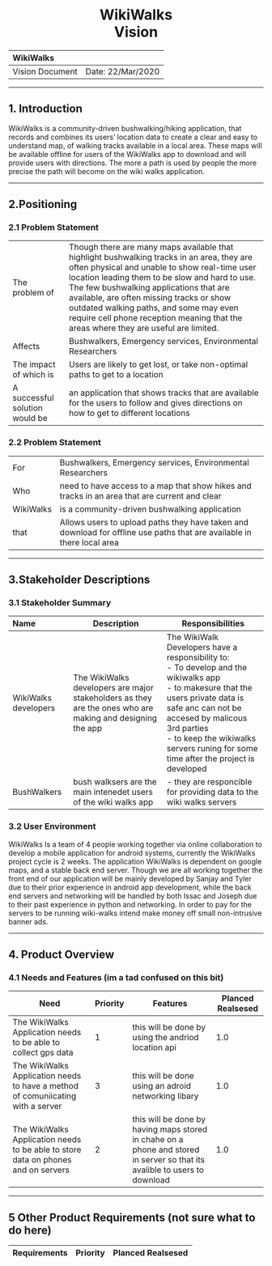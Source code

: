 <h1 align="center">WikiWalks<br>Vision</h1>

| WikiWalks | |
| :--- | --- |
| Vision Document | Date:  22/Mar/2020 |
---
## 1. Introduction
WikiWalks is a community-driven bushwalking/hiking application, that records and combines its users’ location data to create a clear and easy to understand map, of walking tracks available in a local area. These maps will be available offline for users of the WikiWalks app to download and will provide users with directions. The more a path is used by people the more precise the path will become on the wiki walks application.

---
## 2.Positioning
### 2.1 Problem Statement
| | |
| :--- | --- |
| The problem of | Though there are many maps available that highlight bushwalking tracks in an area, they are often physical and unable to show real-time user location leading them to be slow and hard to use. The few bushwalking applications that are available, are often missing tracks or show outdated walking paths, and some may even require cell phone reception meaning that the areas where they are useful are limited. |
| Affects | Bushwalkers, Emergency services, Environmental Researchers |
| The impact of which is | Users are likely to get lost, or take non-optimal paths to get to a location |
| A successful solution would be | an application that shows tracks that are available for the users to follow and gives directions on how to get to different locations |
### 2.2 Problem Statement
| | |
| :--- | --- |
| For | Bushwalkers, Emergency services, Environmental Researchers|
| Who | need to have access to a map that show hikes and tracks in an area that are current and clear
| WikiWalks | is a community-driven bushwalking application |
| that | Allows users to upload paths they have taken and download for offline use paths that are available in there local area
---
## 3.Stakeholder Descriptions
### 3.1 Stakeholder Summary
| Name | Description | Responsibilities|
| :--- | --- | --- |
| WikiWalks developers | The WikiWalks developers are major stakeholders as they are the ones who are making and designing the app | The WikiWalk Developers have a responsibility to: <br> - To develop and the wikiwalks app <br> - to makesure that the users private data is safe anc can not be accesed by malicous 3rd parties <br> - to keep the wikiwalks servers runing for some time after the project is developed |
| BushWalkers | bush walksers are the main intenedet users of the wiki walks app | - they are responcible for providing data to the wiki walks servers
### 3.2 User Environment
WikiWalks Is a team of 4 people working together via online collaboration to develop a mobile application for android systems, currently the WikiWalks project cycle is  2 weeks. The application WikiWalks is dependent on google maps, and a stable back end server. Though we are all working together the front end of our application will be  mainly developed by Sanjay and Tyler due to their prior experience in android app development, while the back end servers and networking will be handled by both Issac and Joseph due to their past experience in python and networking. In order to pay for the servers to be running wiki-walks intend make money off small non-intrusive banner ads.

---
## 4. Product Overview
### 4.1 Needs and Features (im a tad confused on this bit)
| Need | Priority | Features | Planced Realsesed |
| --- | --- | --- | --- |
| The WikiWalks Application needs to be able to collect gps data | 1 | this will be done by using the andriod location api|  1.0 |
| The WikiWalks Application needs to have a method of comuniicating with a server | 3 | this will be done using an adroid networking libary| 1.0 |
| The WikiWalks Application needs to be able to store data on phones and on servers | 2 | this will be done by having maps stored in chahe on a phone and stored in server so that its avalible to users to download | 1.0 |

---
## 5 Other Product Requirements (not sure what to do here)
| Requirements | Priority | Planced Realsesed |
| --- | --- | --- |
